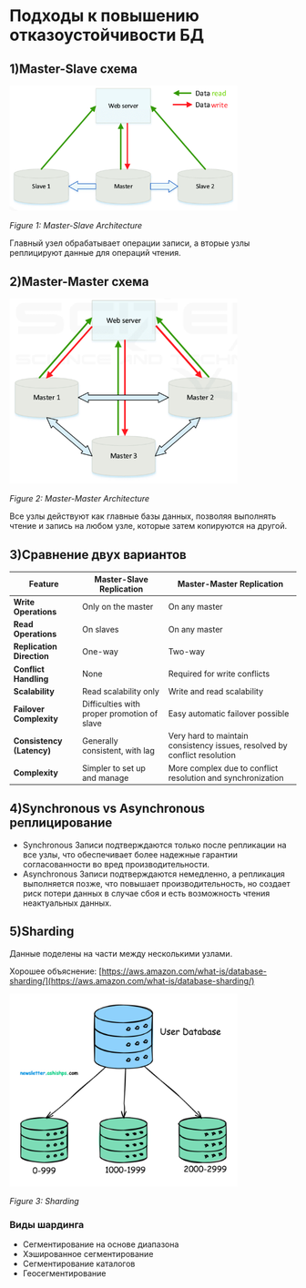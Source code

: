 # Подходы к повышению отказоустойчивости БД

## 1)Master-Slave схема

<img src="./figures/master-slave-architecture.png" alt="Master-Slave Architecture" width="400"/>

*Figure 1: Master-Slave Architecture*

Главный узел обрабатывает операции записи, а вторые узлы реплицируют данные для операций чтения.

## 2)Master-Master схема

<img src="./figures/master-master-architecture.png" alt="Master-Master Architecture" width="400"/>

*Figure 2: Master-Master Architecture*

Все узлы действуют как главные базы данных, позволяя выполнять чтение и запись на любом узле, которые затем копируются
на другой.

## 3)Сравнение двух вариантов

| Feature                   | Master-Slave Replication                    | Master-Master Replication                                                 |
|---------------------------|---------------------------------------------|---------------------------------------------------------------------------|
| **Write Operations**      | Only on the master                          | On any master                                                             |
| **Read Operations**       | On slaves                                   | On any master                                                             |
| **Replication Direction** | One-way                                     | Two-way                                                                   |
| **Conflict Handling**     | None                                        | Required for write conflicts                                              |
| **Scalability**           | Read scalability only                       | Write and read scalability                                                |
| **Failover Complexity**   | Difficulties with proper promotion of slave | Easy automatic failover possible                                          |
| **Consistency (Latency)** | Generally consistent, with lag              | Very hard to maintain consistency issues, resolved by conflict resolution |
| **Complexity**            | Simpler to set up and manage                | More complex due to conflict resolution and synchronization               |

## 4)Synchronous vs Asynchronous реплицирование

* Synchronous
  Записи подтверждаются только после репликации на все узлы, что обеспечивает более надежные гарантии согласованности во
  вред производительности.
* Asynchronous
  Записи подтверждаются немедленно, а репликация выполняется позже, что повышает производительность, но создает риск
  потери данных в случае сбоя и есть возможность чтения неактуальных данных.

## 5)Sharding

Данные поделены на части между несколькими узлами.

Хорошее
объяснение: [https://aws.amazon.com/what-is/database-sharding/](https://aws.amazon.com/what-is/database-sharding/)

<img src="./figures/sharding.png" alt="Sharding" width="400"/>

*Figure 3: Sharding*

### Виды шардинга

* Сегментирование на основе диапазона
* Хэшированное сегментирование
* Сегментирование каталогов
* Геосегментирование